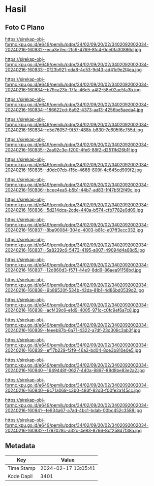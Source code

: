 # Hasil

## Foto C Plano

https://sirekap-obj-formc.kpu.go.id/e649/pemilu/pdpr/34/02/09/20/02/3402092002034-20240216-160832--eca3e7ec-2fc9-4769-8fc4-0ce0fa30886d.jpg

https://sirekap-obj-formc.kpu.go.id/e649/pemilu/pdpr/34/02/09/20/02/3402092002034-20240216-160833--0f23b921-cda8-4c53-9d43-ad41c9e2f4ea.jpg

https://sirekap-obj-formc.kpu.go.id/e649/pemilu/pdpr/34/02/09/20/02/3402092002034-20240216-160834--b79ca23b-17fa-46e5-a4f2-58e02ac5fa3b.jpg

https://sirekap-obj-formc.kpu.go.id/e649/pemilu/pdpr/34/02/09/20/02/3402092002034-20240216-160834--186622cd-6a92-4373-aa13-4256be5aeda4.jpg

https://sirekap-obj-formc.kpu.go.id/e649/pemilu/pdpr/34/02/09/20/02/3402092002034-20240216-160834--e5d76057-9f57-488b-b830-7c605f6c755d.jpg

https://sirekap-obj-formc.kpu.go.id/e649/pemilu/pdpr/34/02/09/20/02/3402092002034-20240216-160835--2aa92c3e-f200-4fe6-88f2-d2511fd26b1f.jpg

https://sirekap-obj-formc.kpu.go.id/e649/pemilu/pdpr/34/02/09/20/02/3402092002034-20240216-160835--d0dc07cb-f15c-4668-809f-4c645cd909f2.jpg

https://sirekap-obj-formc.kpu.go.id/e649/pemilu/pdpr/34/02/09/20/02/3402092002034-20240216-160836--bcee4ea5-b5b1-44b7-ad83-1f47b5f2f49c.jpg

https://sirekap-obj-formc.kpu.go.id/e649/pemilu/pdpr/34/02/09/20/02/3402092002034-20240216-160836--5d214dca-2cde-440a-b574-cfb7782e0d09.jpg

https://sirekap-obj-formc.kpu.go.id/e649/pemilu/pdpr/34/02/09/20/02/3402092002034-20240216-160837--8ba90084-304d-4003-b81c-e07ff3ecc332.jpg

https://sirekap-obj-formc.kpu.go.id/e649/pemilu/pdpr/34/02/09/20/02/3402092002034-20240216-160837--5a8239c6-5473-4195-a007-49094d4a68d5.jpg

https://sirekap-obj-formc.kpu.go.id/e649/pemilu/pdpr/34/02/09/20/02/3402092002034-20240216-160837--12d860d3-f571-44e9-8dd9-86aea91158bd.jpg

https://sirekap-obj-formc.kpu.go.id/e649/pemilu/pdpr/34/02/09/20/02/3402092002034-20240216-160838--9b89520f-534b-42da-81b1-4d86bd0539d2.jpg

https://sirekap-obj-formc.kpu.go.id/e649/pemilu/pdpr/34/02/09/20/02/3402092002034-20240216-160838--acf439c6-e1d9-4005-971c-c0fc9ef6a7c8.jpg

https://sirekap-obj-formc.kpu.go.id/e649/pemilu/pdpr/34/02/09/20/02/3402092002034-20240216-160839--feeeb87b-6a71-4322-a7df-23d309c3ab3f.jpg

https://sirekap-obj-formc.kpu.go.id/e649/pemilu/pdpr/34/02/09/20/02/3402092002034-20240216-160839--ef17b229-f2f9-46a3-bd04-8ce3b810e0e5.jpg

https://sirekap-obj-formc.kpu.go.id/e649/pemilu/pdpr/34/02/09/20/02/3402092002034-20240216-160840--1649448f-0627-440a-8897-88d9be83e2a2.jpg

https://sirekap-obj-formc.kpu.go.id/e649/pemilu/pdpr/34/02/09/20/02/3402092002034-20240216-160840--9c71a069-c3b0-493f-82d3-f00fe2a145cc.jpg

https://sirekap-obj-formc.kpu.go.id/e649/pemilu/pdpr/34/02/09/20/02/3402092002034-20240216-160841--fe934a67-a7ad-4bc1-bdab-00bc452c3588.jpg

https://sirekap-obj-formc.kpu.go.id/e649/pemilu/pdpr/34/02/09/20/02/3402092002034-20240216-160832--f797028c-a32c-4e83-8766-8cf258d7f38a.jpg


## Metadata

| Key        | Value               |
| ---------- | ------------------- |
| Time Stamp | 2024-02-17 13:05:41 |
| Kode Dapil | 3401                |



